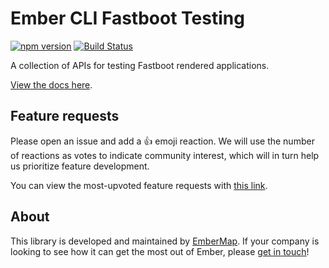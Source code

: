 # Ember CLI Fastboot Testing

[![npm version](https://img.shields.io/npm/v/ember-cli-fastboot-testing.svg?style=flat-square)](http://badge.fury.io/js/ember-cli-fastboot-testing)
[![Build Status](https://img.shields.io/travis/embermap/ember-cli-fastboot-testing/master.svg?style=flat-square)](https://travis-ci.org/embermap/ember-cli-fastboot-testing)

A collection of APIs for testing Fastboot rendered applications.

[View the docs here](https://embermap.github.io/ember-cli-fastboot-testing/).

## Feature requests

Please open an issue and add a :+1: emoji reaction. We will use the number of reactions as votes to indicate community interest, which will in turn help us prioritize feature development.

You can view the most-upvoted feature requests with [this link](https://github.com/embermap/ember-cli-fastboot-testing/issues?utf8=✓&q=is%3Aissue+is%3Aopen+label%3A%22Feature+%2F+Enhancement%22+sort%3Areactions-%2B1-desc).

## About

This library is developed and maintained by [EmberMap](https://embermap.com/). If your company is looking to see how it can get the most out of Ember, please [get in touch](mailto:info@embermap.com)!
